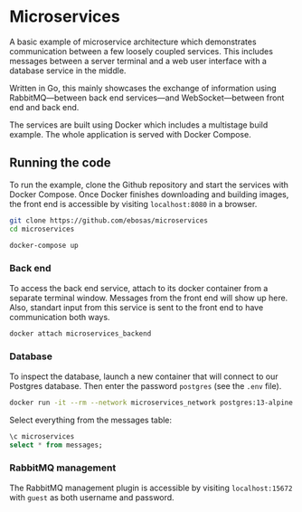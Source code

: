 # Microservices

A basic example of microservice architecture which demonstrates communication between a few loosely coupled services. This includes messages between a server terminal and a web user interface with a database service in the middle.

Written in Go, this mainly showcases the exchange of information using RabbitMQ—between back end services—and WebSocket—between front end and back end.

The services are built using Docker which includes a multistage build example. The whole application is served with Docker Compose.

## Running the code

To run the example, clone the Github repository and start the services with Docker Compose. Once Docker finishes downloading and building images, the front end is accessible by visiting `localhost:8080` in a browser.

```bash
git clone https://github.com/ebosas/microservices
cd microservices
```
```bash
docker-compose up
```

### Back end

To access the back end service, attach to its docker container from a separate terminal window. Messages from the front end will show up here. Also, standart input from this service is sent to the front end to have communication both ways.

```bash
docker attach microservices_backend
```

### Database

To inspect the database, launch a new container that will connect to our Postgres database. Then enter the password `postgres` (see the `.env` file).

```bash
docker run -it --rm --network microservices_network postgres:13-alpine psql -h postgres -U postgres
```

Select everything from the messages table:

```sql
\c microservices
select * from messages;
```

### RabbitMQ management

The RabbitMQ management plugin is accessible by visiting `localhost:15672` with `guest` as both username and password.
